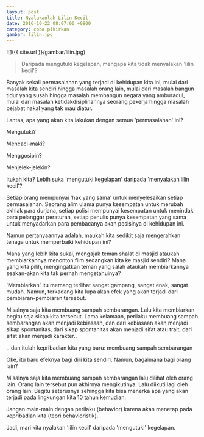 ```yaml
---
layout: post
title: Nyalakanlah Lilin Kecil
date: 2016-10-22 08:07:00 +0800
category: coba pikirkan
gambar: lilin.jpg
---
```


![]({{ site.url }}/gambar/lilin.jpg)

> Daripada mengutuki kegelapan, mengapa kita tidak menyalakan 'lilin kecil'?

Banyak sekali permasalahan yang terjadi di kehidupan kita ini, mulai dari masalah kita sendiri hingga masalah orang lain, mulai dari masalah bangun tidur yang susah hingga masalah membangun negara yang amburadul, mulai dari masalah ketidakdisiplinannya seorang pekerja hingga masalah pejabat nakal yang tak mau diatur.

Lantas, apa yang akan kita lakukan dengan semua 'permasalahan' ini?

<!-- more -->

Mengutuki?

Mencaci-maki?

Menggosipin?

Menjelek-jelekin?

Itukah kita? Lebih suka 'mengutuki kegelapan' daripada 'menyalakan lilin kecil'?

Setiap orang mempunyai 'hak yang sama' untuk menyelesaikan setiap permasalahan. Seorang alim ulama punya kesempatan untuk merubah akhlak para durjana, setiap polisi mempunyai kesempatan untuk menindak para pelanggar peraturan, setiap penulis punya kesempatan yang sama untuk menyadarkan para pembacanya akan posisinya di kehidupan ini.

Namun pertanyaannya adalah, maukah kita sedikit saja mengerahkan tenaga untuk memperbaiki kehidupan ini?

Mana yang lebih kita sukai, mengajak teman shalat di masjid ataukah membiarkannya menonton film sedangkan kita ke masjid sendiri? Mana yang kita pilih, mengingatkan teman yang salah ataukah membiarkannya seakan-akan kita tak pernah mengetahuinya?

'Membiarkan' itu memang terlihat sangat gampang, sangat enak, sangat mudah. Namun, terkadang kita lupa akan efek yang akan terjadi dari pembiaran-pembiaran tersebut.

Misalnya saja kita membuang sampah sembarangan. Lalu kita membiarkan begitu saja sikap kita tersebut. Lama kelamaan, perilaku membuang sampah sembarangan akan menjadi kebiasaan, dan dari kebiasaan akan menjadi sikap spontanitas, dari sikap spontanitas akan menjadi sifat atau trait, dari sifat akan menjadi karakter..

.. dan itulah kepribadian kita yang baru: membuang sampah sembarangan

Oke, itu baru efeknya bagi diri kita sendiri. Namun, bagaimana bagi orang lain?

Misalnya saja kita membuang sampah sembarangan lalu dilihat oleh orang lain. Orang lain tersebut pun akhirnya mengikutinya. Lalu diikuti lagi oleh orang lain. Begitu seterusnya sehingga kita bisa menerka apa yang akan terjadi pada lingkungan kita 10 tahun kemudian.

Jangan main-main dengan perilaku (behavior) karena akan menetap pada kepribadian kita (teori behavioristik).

Jadi, mari kita nyalakan 'lilin kecil' daripada 'mengutuki' kegelapan.